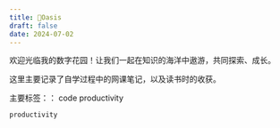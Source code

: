 ```yaml
---
title: 🌱Oasis
draft: false
date: 2024-07-02
---
```


欢迎光临我的数字花园！让我们一起在知识的海洋中遨游，共同探索、成长。

这里主要记录了自学过程中的网课笔记，以及读书时的收获。

主要标签：：
 code
 productivity

```
productivity
```